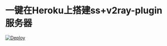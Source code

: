 # 一键在Heroku上搭建ss+v2ray-plugin服务器

[![Deploy](https://www.herokucdn.com/deploy/button.png)](https://heroku.com/deploy)
